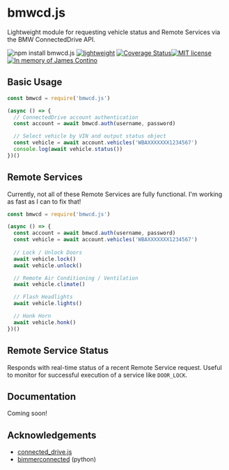 # bmwcd.js

Lightweight module for requesting vehicle status and Remote Services via the BMW ConnectedDrive API.

![npm install bmwcd.js](https://img.shields.io/badge/npm%20install-bmwcd.js-red) [![lightweight](https://img.shields.io/badge/size-13.9KB-blue)](https://github.com/bmwcd/bmwcd.js/releases) [![Coverage Status](https://coveralls.io/repos/github/bmwcd/bmwcd.js/badge.svg?branch=main)](https://coveralls.io/github/bmwcd/bmwcd.js?branch=main)[![MIT license](https://img.shields.io/badge/License-MIT-blue.svg)](https://lbesson.mit-license.org/) [![In memory of James Contino](https://img.shields.io/badge/-RememberJimmy.com-blue)](https://www.rememberjimmy.com)

## Basic Usage

```javascript
const bmwcd = require('bmwcd.js')

(async () => {
  // ConnectedDrive account authentication
  const account = await bmwcd.auth(username, password)

  // Select vehicle by VIN and output status object
  const vehicle = await account.vehicles('WBAXXXXXXX1234567')
  console.log(await vehicle.status())
})()
```

## Remote Services

Currently, not all of these Remote Services are fully functional. I'm working as fast as I can to fix that!

```javascript
const bmwcd = require('bmwcd.js')

(async () => {
  const account = await bmwcd.auth(username, password)
  const vehicle = await account.vehicles('WBAXXXXXXX1234567')
  
  // Lock / Unlock Doors
  await vehicle.lock()
  await vehicle.unlock()

  // Remote Air Conditioning / Ventilation
  await vehicle.climate()

  // Flash Headlights
  await vehicle.lights()

  // Honk Horn
  await vehicle.honk()
})()
```

## Remote Service Status

Responds with real-time status of a recent Remote Service request. Useful to monitor for successful execution of a service like `DOOR_LOCK`.

## Documentation

Coming soon!

## Acknowledgements

* [connected_drive.js](https://github.com/1source-ac/connected_drive.js)
* [bimmerconnected](https://github.com/bimmerconnected/bimmer_connected) (python)
